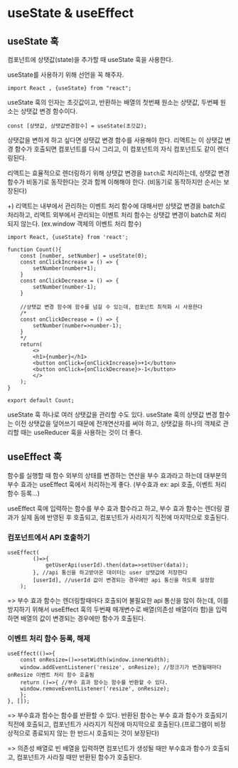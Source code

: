# useState & useEffect

## useState 훅
컴포넌트에 상탯값(state)을 추가할 때 useState 훅을 사용한다.

useState를 사용하기 위해 선언을 꼭 해주자.
```JS
import React , {useState} from "react";
```

useState 훅의 인자는 초깃값이고, 반환하는 배열의 첫번째 원소는 상탯값, 두번째 원소는 상탯값 변경 함수이다.
```JS
const [상탯값, 상탯값변경함수] = useState(초깃값);
```
상탯값을 변하게 하고 싶다면 상탯값 변경 함수를 사용해야 한다. 리액트는 이 상탯값 변경 함수가 호출되면 컴포넌트를 다시 그리고, 이 컴포넌트의 자식 컴포넌트도 같이 렌더링된다.

리액트는 효율적으로 렌더링하기 위해 상탯값 변경을 `batch`로 처리하는데, 상탯값 변경 함수가 비동기로 동작한다는 것과 함께 이해해야 한다. (비동기로 동작하지만 순서는 보장된다)

+) 리액트는 내부에서 관리하는 이벤트 처리 함수에 대해서만 상탯값 변경을 batch로 처리하고, 리액트 외부에서 관리되는 이벤트 처리 함수는 상탯값 변경이 batch로 처리되지 않는다. (ex.window 객체의 이벤트 처리 함수)


```JS
import React, {useState} from 'react';

function Count(){
    const [number, setNumber] = useState(0);
    const onClickIncrease = () => {
        setNumber(number+1);
    }
    const onClickDecrease = () => {
        setNumber(number-1);
    }

    //상탯값 변경 함수에 함수를 넘길 수 있는데, 컴포넌트 최적화 시 사용한다
    /*
    const onClickDecrease = () => {
        setNumber(number=>number-1);
    }
    */
    return(
        <>
        <h1>{number}</h1>
        <button onClick={onClickIncrease}>+1</button>
        <button onClick={onClickDecrease}>-1</button>
        </>
    );
}

export default Count;

```

useState 훅 하나로 여러 상탯값을 관리할 수도 있다. useState 훅의 상탯값 변경 함수는 이전 상탯값을 덮어쓰기 때문에 전개연산자를 써야 하고, 상탯값을 하나의 객체로 관리할 때는 useReducer 훅을 사용하는 것이 더 좋다.


## useEffect 훅
함수를 실행할 때 함수 외부의 상태를 변경하는 연산을 부수 효과라고 하는데 대부분의 부수 효과는 useEffect 훅에서 처리하는게 좋다. (부수효과 ex: api 호출, 이벤트 처리 함수 등록...)

useEffect 훅에 입력하는 함수를 부수 효과 함수라고 하고, 부수 효과 함수는 렌더링 결과가 실제 돔에 반영된 후 호출되고, 컴포넌트가 사라지기 직전에 마지막으로 호출된다. 

### 컴포넌트에서 API 호출하기
```JS
useEffect(
        ()=>{
            getUserApi(userId).then(data=>setUser(data));
        }, //api 통신을 하고받아온 데이터는 user 상탯값에 저장한다
        [userId], //userId 값이 변경되는 경우에만 api 통신을 하도록 설정함
    );
```
=> 부수 효과 함수는 렌더링할때마다 호출되어 불필요한 api 통신을 많이 하는데, 이를 방지하기 위해서 useEffect 훅의 두번째 매개변수로 배열(의존성 배열이라 함)을 입력하면 배열의 값이 변경되는 경우에만 함수가 호출된다.
### 이벤트 처리 함수 등록, 해제
```JS
useEffect(()=>{
    const onResize=()=>setWidth(window.innerWidth);
    window.addEventListener('resize', onResize); //창크기가 변경될때마다 onResize 이벤트 처리 함수 호출됨
    return ()=>{ //부수 효과 함수는 함수를 반환할 수 있다.
    window.removeEventListener('resize', onResize);
    };
}, []); 
```
=> 부수효과 함수는 함수를 반환할 수 있다. 반환된 함수는 부수 효과 함수가 호출되기 직전에 호출되고, 컴포넌트가 사라지기 직전에 마지막으로 호출된다.(프로그램이 비정상적으로 종료되지 않는 한 반드시 호출되는 것이 보장된다)

=> 의존성 배열로 빈 배열을 입력하면 컴포넌트가 생성될 때만 부수효과 함수가 호출되고, 컴포넌트가 사라질 때만 반환된 함수가 호출된다.